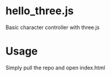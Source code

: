# hello_three.js
Basic character controller with three.js


# Usage
Simply pull the repo and open index.html
